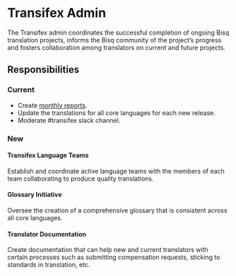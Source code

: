 # Transifex Admin

The Transifex admin coordinates the successful completion of ongoing Bisq translation projects, informs the Bisq community of the project’s progress and fosters collaboration among translators on current and future projects.

## Responsibilities

### Current
- Create [monthly reports](https://github.com/bisq-network/roles/issues/20).
- Update the translations for all core languages for each new release.
- Moderate #transifex slack channel.

### New

#### Transifex Language Teams
Establish and coordinate active language teams with the members of each team collaborating to produce quality translations. 

#### Glossary Initiative
Oversee the creation of a comprehensive glossary that is consistent across all core languages.

#### Translator Documentation
Create documentation that can help new and current translators with certain processes such as submitting compensation requests, sticking to standards in translation, etc.
